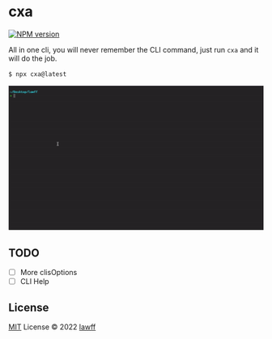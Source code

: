 # cxa

[![NPM version](https://img.shields.io/npm/v/cxa?color=a1b858&label=)](https://www.npmjs.com/package/cxa)

All in one cli, you will never remember the CLI command, just run `cxa` and it will do the job.

```bash
$ npx cxa@latest
```
![demo](./static/demo.gif)

## TODO

- [ ] More clisOptions
- [ ] CLI Help

## License

[MIT](./LICENSE) License © 2022 [lawff](https://github.com/lawff)
